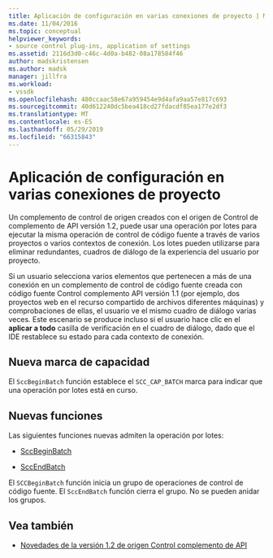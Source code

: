 ```yaml
---
title: Aplicación de configuración en varias conexiones de proyecto | Microsoft Docs
ms.date: 11/04/2016
ms.topic: conceptual
helpviewer_keywords:
- source control plug-ins, application of settings
ms.assetid: 2116d3d0-c46c-4d0a-b482-08a178584f46
author: madskristensen
ms.author: madsk
manager: jillfra
ms.workload:
- vssdk
ms.openlocfilehash: 480ccaac58e67a959454e9d4afa9aa57e817c693
ms.sourcegitcommit: 40d612240dc5bea418cd27fdacdf85ea177e2df3
ms.translationtype: MT
ms.contentlocale: es-ES
ms.lasthandoff: 05/29/2019
ms.locfileid: "66315843"
---
```

# <a name="application-of-settings-across-multiple-project-connections"></a>Aplicación de configuración en varias conexiones de proyecto
Un complemento de control de origen creados con el origen de Control de complemento de API versión 1.2, puede usar una operación por lotes para ejecutar la misma operación de control de código fuente a través de varios proyectos o varios contextos de conexión. Los lotes pueden utilizarse para eliminar redundantes, cuadros de diálogo de la experiencia del usuario por proyecto.

 Si un usuario selecciona varios elementos que pertenecen a más de una conexión en un complemento de control de código fuente creada con código fuente Control complemento API versión 1.1 (por ejemplo, dos proyectos web en el recurso compartido de archivos diferentes máquinas) y comprobaciones de ellas, el usuario ve el mismo cuadro de diálogo varias veces. Este escenario se produce incluso si el usuario hace clic en el **aplicar a todo** casilla de verificación en el cuadro de diálogo, dado que el IDE restablece su estado para cada contexto de conexión.

## <a name="new-capability-flag"></a>Nueva marca de capacidad
 El `SccBeginBatch` función establece el `SCC_CAP_BATCH` marca para indicar que una operación por lotes está en curso.

## <a name="new-functions"></a>Nuevas funciones
Las siguientes funciones nuevas admiten la operación por lotes:

- [SccBeginBatch](../../extensibility/sccbeginbatch-function.md)

- [SccEndBatch](../../extensibility/sccendbatch-function.md)

El `SCCBeginBatch` función inicia un grupo de operaciones de control de código fuente. El `SccEndBatch` función cierra el grupo. No se pueden anidar los grupos.

## <a name="see-also"></a>Vea también
- [Novedades de la versión 1.2 de origen Control complemento de API](../../extensibility/internals/what-s-new-in-the-source-control-plug-in-api-version-1-2.md)